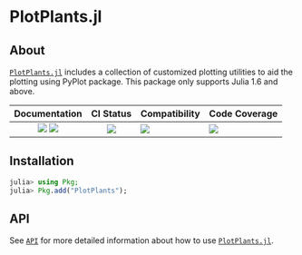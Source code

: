 # PlotPlants.jl

<!-- Links and shortcuts -->
[pp-url]: https://Yujie-W.github.io/PlotPlants.jl
[pp-api]: https://yujie-w.github.io/PlotPlants.jl/stable/API/

[dev-img]: https://img.shields.io/badge/docs-dev-blue.svg
[dev-url]: https://Yujie-W.github.io/PlotPlants.jl/dev/

[rel-img]: https://img.shields.io/badge/docs-stable-blue.svg
[rel-url]: https://Yujie-W.github.io/PlotPlants.jl/stable/

[st-img]: https://github.com/Yujie-W/PlotPlants.jl/workflows/JuliaStable/badge.svg?branch=main
[st-url]: https://github.com/Yujie-W/PlotPlants.jl/actions?query=branch%3A"main"++workflow%3A"JuliaStable"

[min-img]: https://github.com/Yujie-W/PlotPlants.jl/workflows/Julia-1.4/badge.svg?branch=main
[min-url]: https://github.com/Yujie-W/PlotPlants.jl/actions?query=branch%3A"main"++workflow%3A"Julia-1.4"

[cov-img]: https://codecov.io/gh/Yujie-W/PlotPlants.jl/branch/main/graph/badge.svg
[cov-url]: https://codecov.io/gh/Yujie-W/PlotPlants.jl

## About

[`PlotPlants.jl`][pp-url] includes a collection of customized plotting utilities to aid the plotting using PyPlot package. This package only supports Julia 1.6 and above.

| Documentation                                   | CI Status             | Compatibility           | Code Coverage           |
|:-----------------------------------------------:|:---------------------:|:------------------------|:------------------------|
| [![][dev-img]][dev-url] [![][rel-img]][rel-url] | [![][st-img]][st-url] | [![][min-img]][min-url] | [![][cov-img]][cov-url] |


## Installation
```julia
julia> using Pkg;
julia> Pkg.add("PlotPlants");
```


## API
See [`API`][pp-api] for more detailed information about how to use [`PlotPlants.jl`][pp-url].
